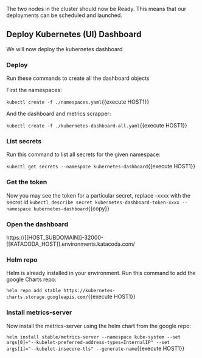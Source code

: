 The two nodes in the cluster should now be Ready. This means that our deployments can be scheduled and launched.

## Deploy Kubernetes (UI) Dashboard

We will now deploy the kubernetes dashboard

### Deploy

Run these commands to create all the dashboard objects

First the namespaces:

`kubectl create -f ./namespaces.yaml`{{execute HOST1}}

And the dashboard and metrics scrapper:

`kubectl create -f ./kubernetes-dashboard-all.yaml`{{execute HOST1}}

### List secrets

Run this command to list all secrets for the given namespace:

`kubectl get secrets --namespace kubernetes-dashboard`{{execute HOST1}}

### Get the token

Now you may see the token for a particular secret, replace -xxxx with the secret id
`kubectl describe secret kubernetes-dashboard-token-xxxx --namespace kubernetes-dashboard`{{copy}}

### Open the dashboard

https://[[HOST_SUBDOMAIN]]-32000-[[KATACODA_HOST]].environments.katacoda.com/

### Helm repo

Helm is already installed in your environment. Run this command to add the google Charts repo:

`helm repo add stable https://kubernetes-charts.storage.googleapis.com/`{{execute HOST1}}

### Install metrics-server

Now install the metrics-server using the helm chart from the google repo:

`helm install stable/metrics-server --namespace kube-system --set args[0]="--kubelet-preferred-address-types=InternalIP" --set args[1]="--kubelet-insecure-tls" --generate-name`{{execute HOST1}}
